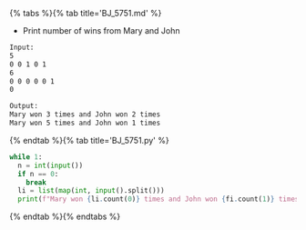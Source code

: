 {% tabs %}{% tab title='BJ_5751.md' %}

* Print number of wins from Mary and John

```txt
Input:
5
0 0 1 0 1
6
0 0 0 0 0 1
0

Output:
Mary won 3 times and John won 2 times
Mary won 5 times and John won 1 times
```

{% endtab %}{% tab title='BJ_5751.py' %}

```py
while 1:
  n = int(input())
  if n == 0:
    break
  li = list(map(int, input().split()))
  print(f"Mary won {li.count(0)} times and John won {fi.count(1)} times")
```

{% endtab %}{% endtabs %}
